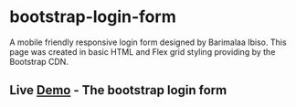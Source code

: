 # bootstrap-login-form
A mobile friendly responsive login form designed by Barimalaa Ibiso. This page was created in basic HTML and Flex grid styling providing by the Bootstrap CDN.

## Live [Demo](https://bid0706.github.io/bootstrap-login-form/) - The bootstrap login form
